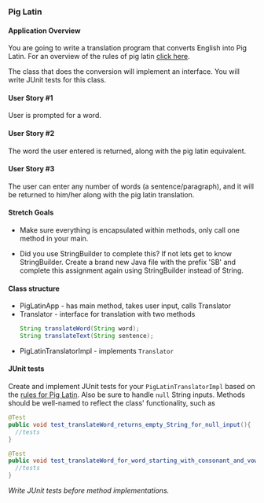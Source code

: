 ### Pig Latin

#### Application Overview

You are going to write a translation program that converts English into Pig Latin. For an overview of the rules of pig latin [click here][pig].

The class that does the conversion will implement an interface. You will write JUnit tests for this class.

#### User Story #1

User is prompted for a word.

#### User Story #2

The word the user entered is returned, along with the pig latin equivalent.

#### User Story #3

The user can enter any number of words (a sentence/paragraph), and it will be returned to him/her along with the pig latin translation.

#### Stretch Goals

* Make sure everything is encapsulated within methods, only call one method in your main.

* Did you use StringBuilder to complete this? If not lets get to know StringBuilder. Create a brand new Java file with the prefix 'SB' and complete this assignment again using StringBuilder instead of String.

#### Class structure
* PigLatinApp - has main method, takes user input, calls Translator
* Translator - interface for translation with two methods
  ```java
  String translateWord(String word);
  String translateText(String sentence);
  ```
* PigLatinTranslatorImpl - implements `Translator`

#### JUnit tests
Create and implement JUnit tests for your `PigLatinTranslatorImpl` based on the [rules for Pig Latin][pig]. Also be sure to handle `null` String inputs. Methods should be well-named to reflect the class' functionality, such as
```java
@Test
public void test_translateWord_returns_empty_String_for_null_input(){
  //tests
}

@Test
public void test_translateWord_for_word_starting_with_consonant_and_vowel_moves_consonant_to_end_of_word_and_adds_ay(){
  //tests
}
```
_Write JUnit tests before method implementations._

[pig]: http://web.ics.purdue.edu/~morelanj/RAO/prepare2.html
